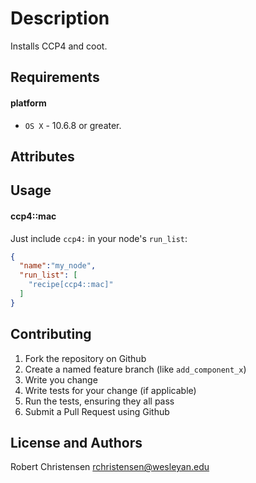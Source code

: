 Description
===========
Installs CCP4 and coot.

Requirements
------------
#### platform
- `OS X` - 10.6.8 or greater.

Attributes
----------

Usage
-----
#### ccp4::mac

Just include `ccp4:` in your node's `run_list`:

```json
{
  "name":"my_node",
  "run_list": [
    "recipe[ccp4::mac]"
  ]
}
```

Contributing
------------

1. Fork the repository on Github
2. Create a named feature branch (like `add_component_x`)
3. Write you change
4. Write tests for your change (if applicable)
5. Run the tests, ensuring they all pass
6. Submit a Pull Request using Github

License and Authors
-------------------
Robert Christensen <rchristensen@wesleyan.edu> 
